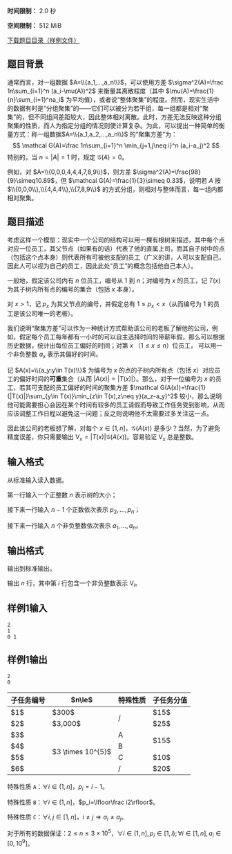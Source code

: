 


**时间限制：** 2.0 秒 


**空间限制：** 512 MiB

[下载题目目录（样例文件）](examples/CSP202212-4.zip)




## 题目背景

通常而言，对一组数据 $A=\\{a_1,...,a_n\\}$，可以使用方差 $\sigma^2(A)=\frac 1n\sum_{i=1}^n (a_i-\mu(A))^2$ 来衡量其离散程度（其中 $\mu(A)=\frac{1}{n}\sum_{i=1}^na_i$ 为平均值），或者说“整体聚集”的程度。然而，现实生活中的数据有时是“分组聚集”的——它们可以被分为若干组，每一组都是相对“聚集”的，但不同组间差距较大，因此整体相对离散。此时，方差无法反映这种分组聚集的性质，而人为指定分组的情况则使计算复杂。为此，可以提出一种简单的衡量方式：称一组数据$A=\\{a_1,a_2,...,a_n\\}$ 的“聚集方差”为：
$$
\mathcal G(A)=\frac 1n\sum_{i=1}^n \min_{j=1,j\neq i}^n (a_i-a_j)^2
$$
特别的，当 $n=|A|=1$ 时，规定 $\mathcal G(A)=0$。

例如，对 $A=\\{0,0,0,4,4,4,7,8,9\\}$，则方差 $\sigma^2(A)=\frac{98}{9}\simeq10.89$，但 $\mathcal G(A)=\frac{1}{3}\simeq 0.33$，说明若 $A$ 按 $\\{0,0,0\\},\\{4,4,4\\},\\{7,8,9\\}$ 的方式分组，则相对与整体而言，每一组内都相对聚集。

## 题目描述

考虑这样一个模型：现实中一个公司的结构可以用一棵有根树来描述，其中每个点对应一位员工，其父节点（如果有的话）代表了他的直属上司，而其自子树中的点（包括这个点本身）则代表所有可被他支配的员工（广义的讲，人可以支配自己，因此人可以视为自己的员工，因此此处“员工”的概念包括他自己本人）。

一般地，假定该公司内有 $n$ 位员工，编号从 $1$ 到 $n$；对编号为 $x$ 的员工，记 $T(x)$ 为其子树内所有点的编号的集合（包括 $x$ 本身）。

对 $x>1$，记 $p_x$ 为其父节点的编号，并假定总有 $1\leq p_x<x$（从而编号为 $1$ 的员工是该公司唯一的老板）。

我们说明“聚集方差”可以作为一种统计方式帮助该公司的老板了解他的公司，例如，假定每个员工每年都有一小时的可以自主选择时间的带薪年假，那么可以根据历史数据，统计出每位员工偏好的时间；对第 $x$ （$1\leq x \leq n$）位员工， 可以用一个非负整数 $a_x$ 表示其偏好的时间。

记 $A(x)=\\{a_y:y\in T(x)\\}$ 为编号为 $x$ 的点的子树内所有点（包括 $x$）对应员工的偏好时间的**可重**集合（从而 $|A(x)|=|T(x)|$）。那么，对于一位编号为 $x$ 的员工，若其可支配的员工偏好的时间的聚集方差 $\mathcal G(A(x))=\frac{1}{|T(x)|}\sum_{y\in T(x)}\min_{z\in T(x),z\neq y}(a_z-a_y)^2$ 较小，那么说明他可能需要担心会因在某个时间有较多的员工请假而导致工作任务受到影响，从而应该调整工作日程以避免这一问题；反之则说明他不太需要过多关注这一点。

因此该公司的老板想了解，对每个 $x\in[1,n]$，$\mathcal G(A(x))$ 是多少？当然，为了避免精度误差，你只需要输出 $\text{V}_x=|T(x)|\mathcal G(A(x))$。容易验证 $\text{V}_x$ 总是整数。

## 输入格式

从标准输入读入数据。

第一行输入一个正整数 $n$ 表示树的大小；

接下来一行输入 $n-1$ 个正数依次表示 $p_2,...,p_n$；

接下来一行输入 $n$ 个非负整数依次表示 $a_1,...,a_n$。

## 输出格式

输出到标准输出。

输出 $n$ 行，其中第 $i$ 行包含一个非负整数表示 $\text{V}_i$。








## 样例1输入

```plain
2
1
0 1

```



## 样例1输出

```plain
2
0

```


 
	


<table class="table table-bordered"><thead><tr><th rowspan="1">子任务编号</th><th rowspan="1">$n\le$</th><th rowspan="1">特殊性质</th><th rowspan="1">子任务分值</th></tr></thead><tbody><tr><td rowspan="1">$1$</td><td rowspan="1">$300$</td><td rowspan="2">/</td><td rowspan="1">$15$</td></tr><tr><td rowspan="1">$2$</td><td rowspan="1">$3,000$</td><td rowspan="1">$25$</td></tr><tr><td rowspan="1">$3$</td><td rowspan="4">$3 \times 10^{5}$</td><td rowspan="1">A</td><td rowspan="2">$15$</td></tr><tr><td rowspan="1">$4$</td><td rowspan="1">B</td></tr><tr><td rowspan="1">$5$</td><td rowspan="1">C</td><td rowspan="1">$10$</td></tr><tr><td rowspan="1">$6$</td><td rowspan="1">/</td><td rowspan="1">$20$</td></tr></tbody></table> 

特殊性质 `A`：$\forall i\in(1,n]$，$p_i=i-1$。

特殊性质 `B`：$\forall i\in(1,n]$，$p_i=\lfloor\frac i2\rfloor$。

特殊性质 `C`：$\forall i,j\in[1,n]$，$i\neq j\Rightarrow a_i\neq a_j$。

对于所有的数据保证：$2\leq n\leq 3\times 10^5$，$\forall i\in(1,n],p_i\in[1,i);\forall i\in[1,n],a_i\in[0,10^9]$。